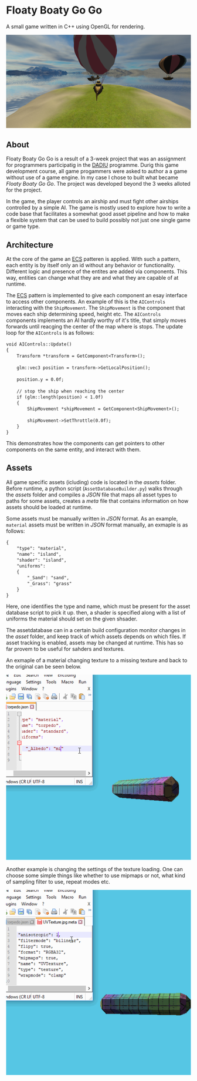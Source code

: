# Floaty Boaty Go Go

A small game written in C++ using OpenGL for rendering.

![Cover image](img/cover.png)

## About

Floaty Boaty Go Go is a result of a 3-week project that was an assignment for
programmers participatig in the [DADIU](http://www.dadiu.dk/) programme.
Durig this game development course, all game progammers were asked to author
a a game without use of a game engine. In my case I chose to built what became
_Floaty Boaty Go Go_. The project was developed beyond the 3 weeks alloted
for the project.

In the game, the player controls an airship and must fight other airships
controlled by a simple AI. The game is mostly used to explore how
to write a code base that facilitates a somewhat good asset pipeline
and how to make a flexible system that can be used to build possibly not just
one single game or game type.

## Architecture

At the core of the game an [ECS](ECS) patteren is applied.
With such a pattern, each entity is by itself only an id without any behavior
or functionality. Different logic and presence of the entites are added
via components. This way, entities can change what they are and what they
are capable of at runtime.

The [ECS](ECS) pattern is implemented to give each component an esay interface
to access other components. An example of this is the `AIControls` interacting
with the `ShipMovement`. The `ShipMovement` is the component that moves
each ship determining speed, height etc. The `AIControls` components
implements an AI hardly worthy of it's title, that simply moves forwards
until reacging the center of the map where is stops. The update loop for the
`AIControls` is as follows:

```
void AIControls::Update()
{
    Transform *transform = GetComponent<Transform>();

    glm::vec3 position = transform->GetLocalPosition();

    position.y = 0.0f;

    // stop the ship when reaching the center
    if (glm::length(position) < 1.0f)
    {
        ShipMovement *shipMovement = GetComponent<ShipMovement>();

        shipMovement->SetThrottle(0.0f);
    }
}
```

This demonstrates how the components can get pointers to other components
on the same entity, and interact with them.

## Assets

All game specific assets (icluding) code is located in the _assets_ folder.
Before runtime, a python script (`AssetDatabaseBuilder.py`) walks through
the _assets_ folder and compiles a _JSON_ file that maps all asset types
to paths for some assets, creates a _meta_ file that contains information
on how assets should be loaded at runtime.

Some assets must be manually written in _JSON_ format. As an example,
`material` assets must be written in _JSON_ format manually, an exmaple
is as follows:

```
{
    "type": "material",
    "name": "island",
    "shader": "island",
    "uniforms":
    {
        "_Sand": "sand",
        "_Grass": "grass"
    }
}
```

Here, one identifies the type and name, which must be present for the asset database
script to pick it up. then, a shader is specified along with a list of uniforms
the material should set on the given shsader.

The assetdatabase can in a certain build configuration monitor changes in the
_asset_ folder, and keep track of which assets depends on which files.
If asset tracking is enabled, assets may be changed at runtime. This has so far
provem to be useful for sahders and textures.

An exmaple of a material changing texture to a missing texture and back to the
original can be seen below.

<p align="center">
<img src="img/missingtexture.gif"/>
</p>

Another example is changing the settings of the texture loading. One can choose
some simple things like whether to use mipmaps or not, what kind of sampling filter
to use, repeat modes etc.

<p align="center">
<img src="img/texturesettings.gif"/>
</p>


[ECS]: https://en.wikipedia.org/wiki/Entity%E2%80%93component%E2%80%93system
